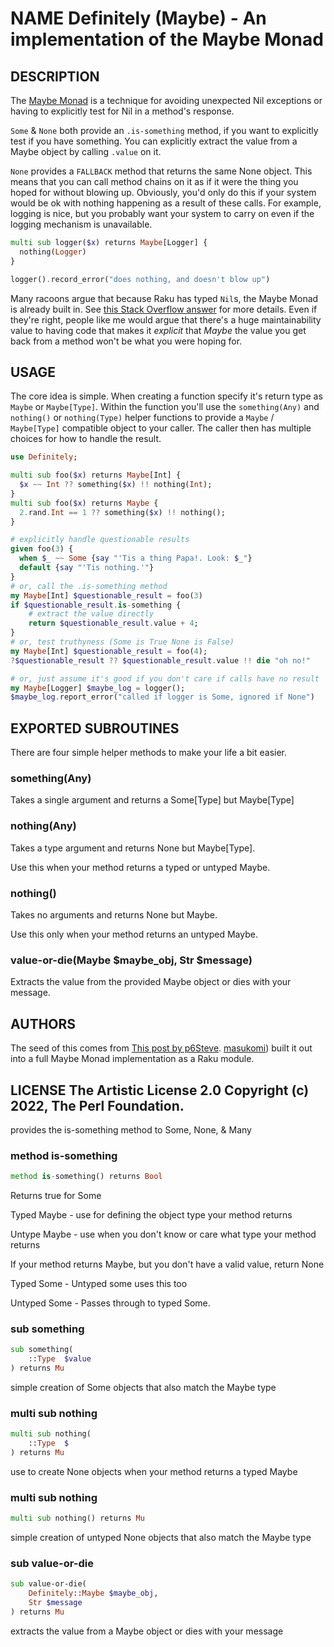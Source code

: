 NAME Definitely (Maybe) - An implementation of the Maybe Monad
==============================================================

DESCRIPTION
-----------

The [Maybe Monad](https://en.wikipedia.org/wiki/Monad_(functional_programming)#An_example:_Maybe) is a technique for avoiding unexpected Nil exceptions or having to explicitly test for Nil in a method's response.

`Some` & `None` both provide an `.is-something` method, if you want to explicitly test if you have something. You can explicitly extract the value from a Maybe object by calling `.value` on it.

`None` provides a `FALLBACK` method that returns the same None object. This means that you can call method chains on it as if it were the thing you hoped for without blowing up. Obviously, you'd only do this if your system would be ok with nothing happening as a result of these calls. For example, logging is nice, but you probably want your system to carry on even if the logging mechanism is unavailable.

```raku
multi sub logger($x) returns Maybe[Logger] {
  nothing(Logger)
}

logger().record_error("does nothing, and doesn't blow up")
```

Many racoons argue that because Raku has typed `Nil`s, the Maybe Monad is already built in. See [this Stack Overflow answer](https://stackoverflow.com/questions/55072228/creating-a-maybe-type-in-perl-6) for more details. Even if they're right, people like me would argue that there's a huge maintainability value to having code that makes it *explicit* that *Maybe* the value you get back from a method won't be what you were hoping for.

USAGE
-----

The core idea is simple. When creating a function specify it's return type as `Maybe` or `Maybe[Type]`. Within the function you'll use the `something(Any)` and `nothing()` or `nothing(Type)` helper functions to provide a `Maybe` / `Maybe[Type]` compatible object to your caller. The caller then has multiple choices for how to handle the result.

```raku
use Definitely;

multi sub foo($x) returns Maybe[Int] {
  $x ~~ Int ?? something($x) !! nothing(Int);
}
multi sub foo($x) returns Maybe {
  2.rand.Int == 1 ?? something($x) !! nothing();
}

# explicitly handle questionable results
given foo(3) {
  when $_ ~~ Some {say "'Tis a thing Papa!. Look: $_"}
  default {say "'Tis nothing.'"}
}
# or, call the .is-something method
my Maybe[Int] $questionable_result = foo(3)
if $questionable_result.is-something {
    # extract the value directly
    return $questionable_result.value + 4;
}
# or, test truthyness (Some is True None is False)
my Maybe[Int] $questionable_result = foo(4);
?$questionable_result ?? $questionable_result.value !! die "oh no!"

# or, just assume it's good if you don't care if calls have no result
my Maybe[Logger] $maybe_log = logger();
$maybe_log.report_error("called if logger is Some, ignored if None")
```

EXPORTED SUBROUTINES
--------------------

There are four simple helper methods to make your life a bit easier.

### something(Any)

Takes a single argument and returns a Some[Type] but Maybe[Type]

### nothing(Any)

Takes a type argument and returns None but Maybe[Type].

Use this when your method returns a typed or untyped Maybe.

### nothing()

Takes no arguments and returns None but Maybe.

Use this only when your method returns an untyped Maybe.

### value-or-die(Maybe $maybe_obj, Str $message)

Extracts the value from the provided Maybe object or dies with your message.

AUTHORS
-------

The seed of this comes from [This post by p6Steve](https://p6steve.wordpress.com/2022/08/16/raku-rust-option-some-none/). [masukomi](https://masukomi.org)) built it out into a full Maybe Monad implementation as a Raku module.

LICENSE The Artistic License 2.0 Copyright (c) 2022, The Perl Foundation.
-------------------------------------------------------------------------



provides the is-something method to Some, None, & Many

### method is-something

```raku
method is-something() returns Bool
```

Returns true for Some



Typed Maybe - use for defining the object type your method returns



Untype Maybe - use when you don't know or care what type your method returns



If your method returns Maybe, but you don't have a valid value, return None



Typed Some - Untyped some uses this too



Untyped Some - Passes through to typed Some.

### sub something

```raku
sub something(
    ::Type  $value
) returns Mu
```

simple creation of Some objects that also match the Maybe type

### multi sub nothing

```raku
multi sub nothing(
    ::Type  $
) returns Mu
```

use to create None objects when your method returns a typed Maybe

### multi sub nothing

```raku
multi sub nothing() returns Mu
```

simple creation of untyped None objects that also match the Maybe type

### sub value-or-die

```raku
sub value-or-die(
    Definitely::Maybe $maybe_obj,
    Str $message
) returns Mu
```

extracts the value from a Maybe object or dies with your message

